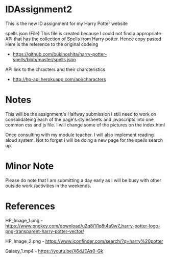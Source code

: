 # IDAssignment2
This is the new ID assignment for my Harry Potter website

spells.json (File)
This file is created because I could not find a appropriate API that has the collection of Spells from Harry potter. Hence copy pasted
Here is the reference to the original codeing
- https://github.com/bukinoshita/harry-potter-spells/blob/master/spells.json

API link to the chracters and their charcteristics
- http://hp-api.herokuapp.com/api/characters

# Notes
This will be the assignment's Halfway submission
I still need to work on consolidateing each of the page's stylesheets and javascripts into one common css and js file.
I will change some of the pictures on the index.html

Once consulting with my module teacher. I will also implement reading aloud system.
Not to forget i will be doing a new page for the spells search up.
# Minor Note
Please do note that I am submitting a day early as I will be busy with other outside work /activities in the weekends.
# References
HP_Image_1.png - https://www.pngkey.com/download/u2q8i1i1q8t4a9w7_harry-potter-logo-png-transparent-harry-potter-vector/

HP_Image_2.png - https://www.iconfinder.com/search/?q=harry%20potter

Galaxy_1.mp4 - https://youtu.be/X6dJEAs0-Gk



